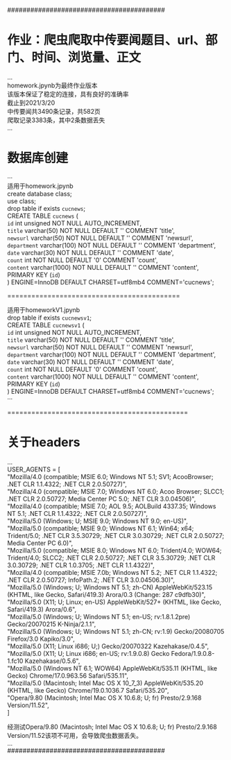 #########################################  
  
# 作业：爬虫爬取中传要闻题目、url、部门、时间、浏览量、正文  
...  
homework.jpynb为最终作业版本  
该版本保证了稳定的连接，具有良好的准确率  
截止到2021/3/20  
中传要闻共3490条记录，共582页  
爬取记录3383条，其中2条数据丢失  
...  

# 数据库创建  
···  
适用于homework.jpynb  
create database class;  
use class;  
drop table if exists `cucnews`;  
CREATE TABLE `cucnews` (  
  `id` int unsigned NOT NULL AUTO_INCREMENT,  
  `title` varchar(50) NOT NULL DEFAULT '' COMMENT 'title',  
  `newsurl` varchar(50) NOT NULL DEFAULT '' COMMENT 'newsurl',  
  `department` varchar(100) NOT NULL DEFAULT '' COMMENT 'department',  
  `date` varchar(30) NOT NULL DEFAULT '' COMMENT 'date',  
  `count` int NOT NULL DEFAULT '0' COMMENT 'count',  
  `content` varchar(1000) NOT NULL DEFAULT '' COMMENT 'content',  
  PRIMARY KEY (`id`)  
) ENGINE=InnoDB DEFAULT CHARSET=utf8mb4 COMMENT='cucnews';  

===========================================

适用于homeworkV1.jpynb  
drop table if exists `cucnewsv1`;  
CREATE TABLE `cucnewsv1` (  
  `id` int unsigned NOT NULL AUTO_INCREMENT,  
  `title` varchar(50) NOT NULL DEFAULT '' COMMENT 'title',  
  `newsurl` varchar(50) NOT NULL DEFAULT '' COMMENT 'newsurl',  
  `department` varchar(100) NOT NULL DEFAULT '' COMMENT 'department',  
  `date` varchar(30) NOT NULL DEFAULT '' COMMENT 'date',  
  `count` int NOT NULL DEFAULT '0' COMMENT 'count',  
  `content` varchar(1000) NOT NULL DEFAULT '' COMMENT 'content',  
  PRIMARY KEY (`id`)  
) ENGINE=InnoDB DEFAULT CHARSET=utf8mb4 COMMENT='cucnews';  
···  
  
=============================================  
  
# 关于headers  
...  
USER_AGENTS = [  
    "Mozilla/4.0 (compatible; MSIE 6.0; Windows NT 5.1; SV1; AcooBrowser; .NET CLR 1.1.4322; .NET CLR 2.0.50727)",  
    "Mozilla/4.0 (compatible; MSIE 7.0; Windows NT 6.0; Acoo Browser; SLCC1; .NET CLR 2.0.50727; Media Center PC 5.0; .NET CLR 3.0.04506)",  
    "Mozilla/4.0 (compatible; MSIE 7.0; AOL 9.5; AOLBuild 4337.35; Windows NT 5.1; .NET CLR 1.1.4322; .NET CLR 2.0.50727)",  
    "Mozilla/5.0 (Windows; U; MSIE 9.0; Windows NT 9.0; en-US)",  
    "Mozilla/5.0 (compatible; MSIE 9.0; Windows NT 6.1; Win64; x64; Trident/5.0; .NET CLR 3.5.30729; .NET CLR 3.0.30729; .NET CLR 2.0.50727; Media Center PC 6.0)",  
    "Mozilla/5.0 (compatible; MSIE 8.0; Windows NT 6.0; Trident/4.0; WOW64; Trident/4.0; SLCC2; .NET CLR 2.0.50727; .NET CLR 3.5.30729; .NET CLR 3.0.30729; .NET CLR 1.0.3705; .NET CLR 1.1.4322)",  
    "Mozilla/4.0 (compatible; MSIE 7.0b; Windows NT 5.2; .NET CLR 1.1.4322; .NET CLR 2.0.50727; InfoPath.2; .NET CLR 3.0.04506.30)",  
    "Mozilla/5.0 (Windows; U; Windows NT 5.1; zh-CN) AppleWebKit/523.15 (KHTML, like Gecko, Safari/419.3) Arora/0.3 (Change: 287 c9dfb30)",  
    "Mozilla/5.0 (X11; U; Linux; en-US) AppleWebKit/527+ (KHTML, like Gecko, Safari/419.3) Arora/0.6",  
    "Mozilla/5.0 (Windows; U; Windows NT 5.1; en-US; rv:1.8.1.2pre) Gecko/20070215 K-Ninja/2.1.1",  
    "Mozilla/5.0 (Windows; U; Windows NT 5.1; zh-CN; rv:1.9) Gecko/20080705 Firefox/3.0 Kapiko/3.0",  
    "Mozilla/5.0 (X11; Linux i686; U;) Gecko/20070322 Kazehakase/0.4.5",  
    "Mozilla/5.0 (X11; U; Linux i686; en-US; rv:1.9.0.8) Gecko Fedora/1.9.0.8-1.fc10 Kazehakase/0.5.6",  
    "Mozilla/5.0 (Windows NT 6.1; WOW64) AppleWebKit/535.11 (KHTML, like Gecko) Chrome/17.0.963.56 Safari/535.11",  
    "Mozilla/5.0 (Macintosh; Intel Mac OS X 10_7_3) AppleWebKit/535.20 (KHTML, like Gecko) Chrome/19.0.1036.7 Safari/535.20",  
    "Opera/9.80 (Macintosh; Intel Mac OS X 10.6.8; U; fr) Presto/2.9.168 Version/11.52",  
]  

经测试Opera/9.80 (Macintosh; Intel Mac OS X 10.6.8; U; fr) Presto/2.9.168 Version/11.52该项不可用，会导致爬虫数据丢失。  
...  
#########################################  